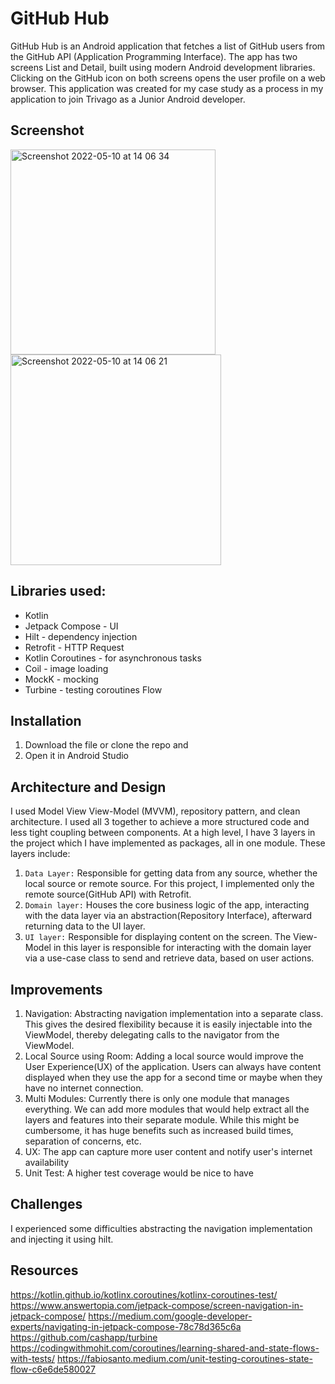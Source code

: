# GitHub Hub
GitHub Hub is an Android application that fetches a list of GitHub users from the GitHub API (Application Programming Interface). The app has two screens List and Detail, built using modern Android development libraries. Clicking on the GitHub icon on both screens opens the user profile on a web browser.
This application was created for my case study as a process in my application to join Trivago as a Junior Android developer.

## Screenshot
<img width="328" alt="Screenshot 2022-05-10 at 14 06 34" src="https://user-images.githubusercontent.com/34775925/167646829-f6c5e7c8-43a6-450d-9803-8cbc197a1a34.png">
<img width="337" alt="Screenshot 2022-05-10 at 14 06 21" src="https://user-images.githubusercontent.com/34775925/167646856-30d2f5af-33a5-4bc1-bfd4-159996268915.png">


## Libraries used:
-  Kotlin
-  Jetpack Compose - UI
-  Hilt  -  dependency injection
-  Retrofit - HTTP Request
-  Kotlin Coroutines  - for asynchronous tasks
-  Coil - image loading
-  MockK - mocking
-  Turbine - testing coroutines Flow

## Installation
1. Download the file or clone the repo and
2. Open it in Android Studio


## Architecture and Design
I used Model View View-Model (MVVM), repository pattern, and clean architecture. I used all 3 together to achieve a more structured code and less tight coupling between components. At a high level, I have 3 layers in the project which I have implemented as packages, all in one module. These layers include:
1. `Data Layer:` Responsible for getting data from any source, whether the local source or remote source. For this project, I implemented only the remote source(GitHub API) with Retrofit.
2. `Domain layer:` Houses the core business logic of the app, interacting with the data layer via an abstraction(Repository Interface), afterward returning data to the UI layer.
3. `UI layer:` Responsible for displaying content on the screen. The View-Model in this layer is responsible for interacting with the domain layer via a use-case class to send and retrieve data, based on user actions.



## Improvements
1. Navigation: Abstracting navigation implementation into a separate class. This gives the desired flexibility because it is easily injectable into the ViewModel, thereby delegating calls to the navigator from the ViewModel.
2. Local Source using Room: Adding a local source would improve the User Experience(UX) of the application. Users can always have content displayed when they use the app for a second time or maybe when they have no internet connection.
3. Multi Modules: Currently there is only one module that manages everything. We can add more modules that would help extract all the layers and features into their separate module. While this might be cumbersome, it has huge benefits such as increased build times, separation of concerns, etc.
4. UX: The app can capture more user content and notify user's internet availability
5. Unit Test: A higher test coverage would be nice to have


## Challenges
I experienced some difficulties abstracting the navigation implementation and injecting it using hilt.

## Resources
https://kotlin.github.io/kotlinx.coroutines/kotlinx-coroutines-test/
https://www.answertopia.com/jetpack-compose/screen-navigation-in-jetpack-compose/
https://medium.com/google-developer-experts/navigating-in-jetpack-compose-78c78d365c6a
https://github.com/cashapp/turbine
https://codingwithmohit.com/coroutines/learning-shared-and-state-flows-with-tests/
https://fabiosanto.medium.com/unit-testing-coroutines-state-flow-c6e6de580027
